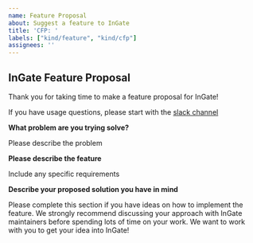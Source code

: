 ```yaml
---
name: Feature Proposal
about: Suggest a feature to InGate
title: 'CFP: '
labels: ["kind/feature", "kind/cfp"]
assignees: ''
---
```


## InGate Feature Proposal

Thank you for taking time to make a feature proposal for InGate! 

If you have usage questions, please start with the [slack channel](https://kubernetes.slack.com/archives/C08EX6HD25Bo) 

**What problem are you trying solve?**

Please describe the problem

**Please describe the feature**

Include any specific requirements

**Describe your proposed solution you have in mind**

Please complete this section if you have ideas on how to implement the feature. We strongly recommend discussing your approach with InGate maintainers before spending lots of time on your work. We want to work with you to get your idea into InGate! 


